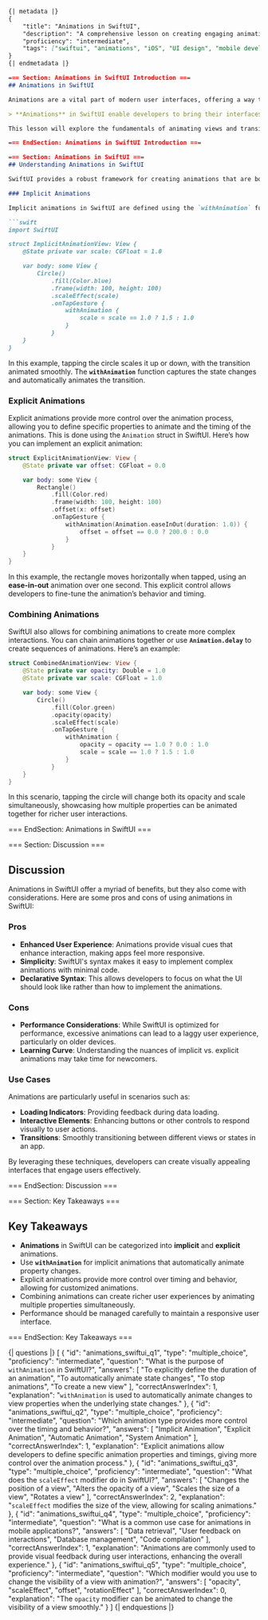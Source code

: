 ```markdown
{| metadata |}
{
    "title": "Animations in SwiftUI",
    "description": "A comprehensive lesson on creating engaging animations in SwiftUI, covering implicit and explicit animations.",
    "proficiency": "intermediate",
    "tags": ["swiftui", "animations", "iOS", "UI design", "mobile development", "user experience"]
}
{| endmetadata |}

=== Section: Animations in SwiftUI Introduction ===
## Animations in SwiftUI

Animations are a vital part of modern user interfaces, offering a way to enhance the user experience by providing visual feedback. In SwiftUI, creating engaging animations is straightforward and intuitive, allowing developers to focus more on creativity than complexity. 

> **Animations** in SwiftUI enable developers to bring their interfaces to life, making transitions smoother and interactions more engaging. 

This lesson will explore the fundamentals of animating views and transitions in SwiftUI, covering **implicit** and **explicit** animations, along with practical examples to illustrate how these concepts can be effectively implemented.

=== EndSection: Animations in SwiftUI Introduction ===

=== Section: Animations in SwiftUI ===
## Understanding Animations in SwiftUI

SwiftUI provides a robust framework for creating animations that are both simple and powerful. Here, we will delve into the two primary types of animations: **implicit** and **explicit**.

### Implicit Animations

Implicit animations in SwiftUI are defined using the `withAnimation` function. This approach allows you to animate changes to view properties simply by wrapping the state changes in an animation block. Here's an example:

```swift
import SwiftUI

struct ImplicitAnimationView: View {
    @State private var scale: CGFloat = 1.0

    var body: some View {
        Circle()
            .fill(Color.blue)
            .frame(width: 100, height: 100)
            .scaleEffect(scale)
            .onTapGesture {
                withAnimation {
                    scale = scale == 1.0 ? 1.5 : 1.0
                }
            }
    }
}
```

In this example, tapping the circle scales it up or down, with the transition animated smoothly. The **`withAnimation`** function captures the state changes and automatically animates the transition.

### Explicit Animations

Explicit animations provide more control over the animation process, allowing you to define specific properties to animate and the timing of the animations. This is done using the `Animation` struct in SwiftUI. Here’s how you can implement an explicit animation:

```swift
struct ExplicitAnimationView: View {
    @State private var offset: CGFloat = 0.0

    var body: some View {
        Rectangle()
            .fill(Color.red)
            .frame(width: 100, height: 100)
            .offset(x: offset)
            .onTapGesture {
                withAnimation(Animation.easeInOut(duration: 1.0)) {
                    offset = offset == 0.0 ? 200.0 : 0.0
                }
            }
    }
}
```

In this example, the rectangle moves horizontally when tapped, using an **ease-in-out** animation over one second. This explicit control allows developers to fine-tune the animation’s behavior and timing.

### Combining Animations

SwiftUI also allows for combining animations to create more complex interactions. You can chain animations together or use **`Animation.delay`** to create sequences of animations. Here’s an example:

```swift
struct CombinedAnimationView: View {
    @State private var opacity: Double = 1.0
    @State private var scale: CGFloat = 1.0

    var body: some View {
        Circle()
            .fill(Color.green)
            .opacity(opacity)
            .scaleEffect(scale)
            .onTapGesture {
                withAnimation {
                    opacity = opacity == 1.0 ? 0.0 : 1.0
                    scale = scale == 1.0 ? 1.5 : 1.0
                }
            }
    }
}
```

In this scenario, tapping the circle will change both its opacity and scale simultaneously, showcasing how multiple properties can be animated together for richer user interactions.

=== EndSection: Animations in SwiftUI ===

=== Section: Discussion ===
## Discussion

Animations in SwiftUI offer a myriad of benefits, but they also come with considerations. Here are some pros and cons of using animations in SwiftUI:

### Pros
- **Enhanced User Experience**: Animations provide visual cues that enhance interaction, making apps feel more responsive.
- **Simplicity**: SwiftUI's syntax makes it easy to implement complex animations with minimal code.
- **Declarative Syntax**: This allows developers to focus on what the UI should look like rather than how to implement the animations.

### Cons
- **Performance Considerations**: While SwiftUI is optimized for performance, excessive animations can lead to a laggy user experience, particularly on older devices.
- **Learning Curve**: Understanding the nuances of implicit vs. explicit animations may take time for newcomers.

### Use Cases
Animations are particularly useful in scenarios such as:
- **Loading Indicators**: Providing feedback during data loading.
- **Interactive Elements**: Enhancing buttons or other controls to respond visually to user actions.
- **Transitions**: Smoothly transitioning between different views or states in an app.

By leveraging these techniques, developers can create visually appealing interfaces that engage users effectively.

=== EndSection: Discussion ===

=== Section: Key Takeaways ===
## Key Takeaways

- **Animations** in SwiftUI can be categorized into **implicit** and **explicit** animations.
- Use **`withAnimation`** for implicit animations that automatically animate property changes.
- Explicit animations provide more control over timing and behavior, allowing for customized animations.
- Combining animations can create richer user experiences by animating multiple properties simultaneously.
- Performance should be managed carefully to maintain a responsive user interface.

=== EndSection: Key Takeaways ===

{| questions |}
[
    {
        "id": "animations_swiftui_q1",
        "type": "multiple_choice",
        "proficiency": "intermediate",
        "question": "What is the purpose of `withAnimation` in SwiftUI?",
        "answers": [
            "To explicitly define the duration of an animation",
            "To automatically animate state changes",
            "To stop animations",
            "To create a new view"
        ],
        "correctAnswerIndex": 1,
        "explanation": "`withAnimation` is used to automatically animate changes to view properties when the underlying state changes."
    },
    {
        "id": "animations_swiftui_q2",
        "type": "multiple_choice",
        "proficiency": "intermediate",
        "question": "Which animation type provides more control over the timing and behavior?",
        "answers": [
            "Implicit Animation",
            "Explicit Animation",
            "Automatic Animation",
            "System Animation"
        ],
        "correctAnswerIndex": 1,
        "explanation": "Explicit animations allow developers to define specific animation properties and timings, giving more control over the animation process."
    },
    {
        "id": "animations_swiftui_q3",
        "type": "multiple_choice",
        "proficiency": "intermediate",
        "question": "What does the `scaleEffect` modifier do in SwiftUI?",
        "answers": [
            "Changes the position of a view",
            "Alters the opacity of a view",
            "Scales the size of a view",
            "Rotates a view"
        ],
        "correctAnswerIndex": 2,
        "explanation": "`scaleEffect` modifies the size of the view, allowing for scaling animations."
    },
    {
        "id": "animations_swiftui_q4",
        "type": "multiple_choice",
        "proficiency": "intermediate",
        "question": "What is a common use case for animations in mobile applications?",
        "answers": [
            "Data retrieval",
            "User feedback on interactions",
            "Database management",
            "Code compilation"
        ],
        "correctAnswerIndex": 1,
        "explanation": "Animations are commonly used to provide visual feedback during user interactions, enhancing the overall experience."
    },
    {
        "id": "animations_swiftui_q5",
        "type": "multiple_choice",
        "proficiency": "intermediate",
        "question": "Which modifier would you use to change the visibility of a view with animation?",
        "answers": [
            "opacity",
            "scaleEffect",
            "offset",
            "rotationEffect"
        ],
        "correctAnswerIndex": 0,
        "explanation": "The `opacity` modifier can be animated to change the visibility of a view smoothly."
    }
]
{| endquestions |}
```
